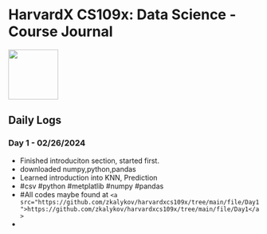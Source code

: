 # HarvardX CS109x: Data Science - Course Journal
<img src="https://edx-cdn.org/v3/prod/logo.svg" width="100" height="auto">


## Daily Logs

### Day 1 - 02/26/2024
- Finished introduciton section, started first.
- downloaded numpy,python,pandas
- Learned introduction into KNN, Prediction
- #csv #python #metplatlib #numpy #pandas
- #All codes maybe found at ``` <a src="https://github.com/zkalykov/harvardxcs109x/tree/main/file/Day1">https://github.com/zkalykov/harvardxcs109x/tree/main/file/Day1</a>  ```
- 
